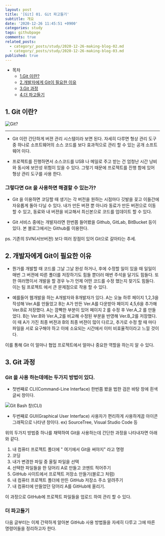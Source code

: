 ```yaml
---
layout: post
title: '[Git] 01. Git 파고들기'
subtitle: 개요
date: '2020-12-26 11:45:51 +0900'
categories: study
tags: githubpage
comments: true
related_posts:
  - category/_posts/study/2020-12-26-making-blog-02.md
  - category/_posts/study/2020-12-26-making-blog-03.md
published: true
---
```



- 목차
    - [1.Git 이란? ](#Git-이란?)
    - [2.개발자에게 Git이 필요한 이유](#2.개발자에게-Git이-필요한-이유)
    - [3.Git 과정](#3.Git-과정)
    - [4.더 파고들기](#4.더-파고들기)

## 1. Git 이란? 

![Git?]({{site.baseurl}}/_posts/study/git01.PNG)

---
- Git 이란 간단하게 버젼 관리 시스템이라 보면 된다. 
자세히 다루면 형상 관리 도구 중 하나로 소프트웨어의 소스 코드를 
보다 효과적으로 관리 할 수 있는 공개 소프트웨어 이다.

- 프로젝트를 진행하면서 소스코드를 USB 나 메일로 주고 받는 건 엄청난 시간 낭비와 동시에 보안성 위험이 있을 수 있다. 그렇기 때문에 
프로젝트를 진행 함에 있어 형상 관리 도구를 사용 한다. 

### 그렇다면 Git 을 사용하면 해결할 수 있는가? 
- Git 을 이용하면 코딩할 때 생기는 각 버전을 원하는 시점마다 깃발을 꽂고 이들간에 자유롭게 돌아 다닐 수 있다. 내가 만든 버젼 뿐 아니라
동료가 만든 버젼으로 이동할 수 있고, 동료와 내 버젼을 비교해서 최신본으로 코드를 업데이트 할 수 있다.

- Git 서비스 중에는 개발자라면 한번쯤 들어봤을 Github, GitLab, BitBucket 등이 있다. 본 블로그에서는 Github를 이용한다.

ps. 기존의 SVN(서브버젼) 보다 여러 장점이 있어 Git으로 갈아타는 추세.


## 2. 개발자에게 Git이 필요한 이유

- 뭔가를 개발할 때 코드를 그날 그날 완성 하거나, 후에 수정할 일이 있을 때 일일이 매번 그 버젼에 따른 폴더를 저장하기도 힘들 뿐더러 
매번 주석을 달기도 힘들다. 또한 여러명이서 개발을 할 경우 
누가 언제 어떤 코드를 수정 했는지 찾기도 힘들다. 이는 팀 프로젝트
에서 큰 문제점으로 작용 할 수 있다. 

- 예를들어 웹개발을 하는 A개발자와 B개발자가 있다. 
A는 오늘 하루 페이지 1,2,3을 작성해 Ver.A를 만들었고
B는 A가 만든 Ver.A를 다운받아 페이지 4,5,6을 추가해 Ver.B로 저장했다.
A는 깜빡한 부분이 있어 페이지 2 를 수정 후 Ver.A_2 를 만들었다.
B는 Ver.B와 Ver.A_2를 비교해 수정된 부분을 반영해 Ver.B_2를 저장했다.
이 때 A가 가진 최종 버젼과 B의 최종 버젼이 많이 다르고, 추가로 수정 할 때 마다 파일을 서로 요구해야 하고 이에 소요되는 시간에서 이미 비효율적이라고 느낄 것이다. 

이를 통해 Git 이 얼마나 협업 프로젝트에서 얼마나 중요한 역할을 하는지 알 수 있다. 



## 3. Git 과정  


### Git 을 사용 하는데에는 두가지 방법이 있다. 

- 첫번째로 CLI(Command-Line Interface) 
한번쯤 봤을 법한 검은 바탕 창에 흰색 글씨 창이다. 

![Git Bash 창(CLI)]({{site.baseurl}}/_posts/study/git02.PNG)

- 두번째로 GUI(Graphical User Interface) 
사용자가 편리하게 사용하게끔 아이콘 그래픽으로 나타낸 창이다.
ex) SourceTree, Visual Studio Code 등

위의 두가지 방법중 하나를 채택하여 Git을 사용하는데 간단한 과정을
나타내자면 아래와 같다. 

1. 내 컴퓨터 프로젝트 폴더에 " 여기에서 Git을 써야지" 라고 명령
2. 코딩
3. 내가 변경한 파일 중 올릴 파일을 선택
4. 선택한 파일들을 한 덩어리 A로 만들고 코멘트 적어주기
5. GitHub 사이트에서 프로젝트 저장소 만들기(블로그 처럼)
6. 내 컴퓨터 프로젝트 폴더에 만든 GitHub 저장소 주소 알려주기
7. 내 컴퓨터에 만들었던 덩어리 A를 GitHub에 올리기.

이 과정으로 GitHub에 프로젝트 파일들을 업로드 하여 관리 할 수 있다.


### 더 파고들기

다음 글부터는 이제 간략하게 알아본 GitHub 사용 방법들을 자세히 다루고 그에 따른 명령어들을 정리하고자 한다. 

